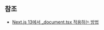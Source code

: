 ## 참조

- [Next.js 13에서 \_document.tsx 적용하는 방법](https://yunjeoming.dev/blog/how-to-use-document-tsx-in-next-13-version)
